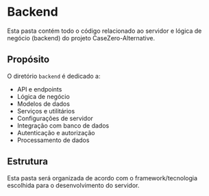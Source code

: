 # Backend

Esta pasta contém todo o código relacionado ao servidor e lógica de negócio (backend) do projeto CaseZero-Alternative.

## Propósito

O diretório `backend` é dedicado a:

- API e endpoints
- Lógica de negócio
- Modelos de dados
- Serviços e utilitários
- Configurações de servidor
- Integração com banco de dados
- Autenticação e autorização
- Processamento de dados

## Estrutura

Esta pasta será organizada de acordo com o framework/tecnologia escolhida para o desenvolvimento do servidor.